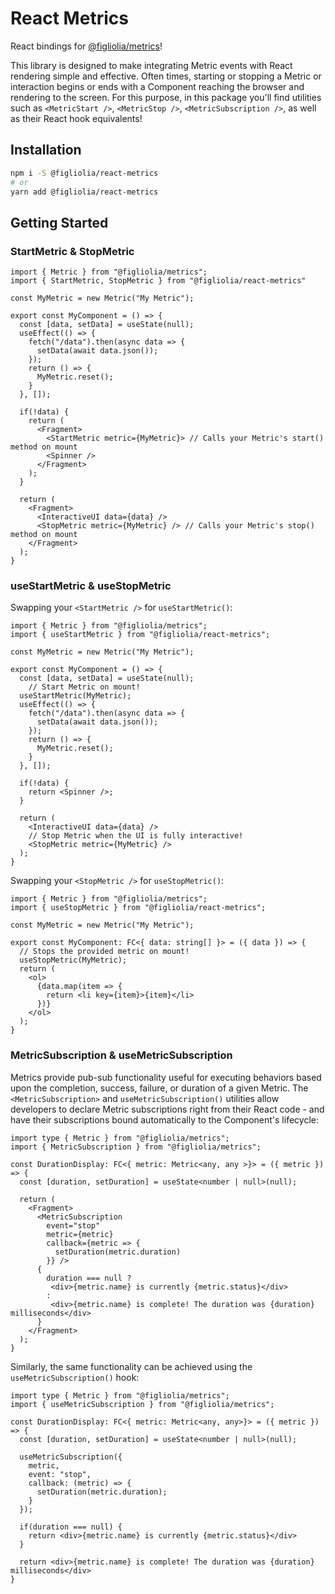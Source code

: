# React Metrics
React bindings for [@figliolia/metrics](https://www.npmjs.com/package/@figliolia/metrics)!

This library is designed to make integrating Metric events with React rendering simple and effective. Often times, starting or stopping a Metric or interaction begins or ends with a Component reaching the browser and rendering to the screen. For this purpose, in this package you'll find utilities such as `<MetricStart />`, `<MetricStop />`, `<MetricSubscription />`, as well as their React hook equivalents!

## Installation
```bash
npm i -S @figliolia/react-metrics
# or
yarn add @figliolia/react-metrics
```

## Getting Started
### StartMetric & StopMetric


```tsx
import { Metric } from "@figliolia/metrics";
import { StartMetric, StopMetric } from "@figliolia/react-metrics"
 
const MyMetric = new Metric("My Metric");
 
export const MyComponent = () => {
  const [data, setData] = useState(null);
  useEffect(() => {
    fetch("/data").then(async data => {
      setData(await data.json());
    });
    return () => {
      MyMetric.reset();
    }
  }, []);
 
  if(!data) {
    return (
      <Fragment>
        <StartMetric metric={MyMetric}> // Calls your Metric's start() method on mount
        <Spinner />
      </Fragment>
    );
  }
 
  return (
    <Fragment>
      <InteractiveUI data={data} />
      <StopMetric metric={MyMetric} /> // Calls your Metric's stop() method on mount
    </Fragment>
  );
}
```
### useStartMetric & useStopMetric
Swapping your `<StartMetric />` for `useStartMetric()`:
```tsx
import { Metric } from "@figliolia/metrics";
import { useStartMetric } from "@figliolia/react-metrics";

const MyMetric = new Metric("My Metric");

export const MyComponent = () => {
  const [data, setData] = useState(null);
	// Start Metric on mount!
  useStartMetric(MyMetric);
  useEffect(() => {
    fetch("/data").then(async data => {
      setData(await data.json());
    });
    return () => {
      MyMetric.reset();
    }
  }, []);

  if(!data) {
    return <Spinner />;
  }

  return (
    <InteractiveUI data={data} />
    // Stop Metric when the UI is fully interactive!
    <StopMetric metric={MyMetric} />
  );
}
```
Swapping your `<StopMetric />` for `useStopMetric()`:
```tsx
import { Metric } from "@figliolia/metrics";
import { useStopMetric } from "@figliolia/react-metrics";

const MyMetric = new Metric("My Metric");

export const MyComponent: FC<{ data: string[] }> = ({ data }) => {
  // Stops the provided metric on mount!
  useStopMetric(MyMetric);
  return (
    <ol>
      {data.map(item => {
        return <li key={item}>{item}</li>
      })}
    </ol>
  );
}
```
### MetricSubscription & useMetricSubscription
Metrics provide pub-sub functionality useful for executing behaviors based upon the completion, success, failure, or duration of a given Metric. The `<MetricSubscription>` and `useMetricSubscription()` utilities allow developers to declare Metric subscriptions right from their React code - and have their subscriptions bound automatically to the Component's lifecycle:

```tsx
import type { Metric } from "@figliolia/metrics";
import { MetricSubscription } from "@figliolia/metrics";
 
const DurationDisplay: FC<{ metric: Metric<any, any >}> = ({ metric }) => {
  const [duration, setDuration] = useState<number | null>(null);
 
  return (
    <Fragment>
      <MetricSubscription
        event="stop"
        metric={metric}
        callback={metric => {
          setDuration(metric.duration)
        }} />
      {
        duration === null ?
         <div>{metric.name} is currently {metric.status}</div>
        :
         <div>{metric.name} is complete! The duration was {duration} milliseconds</div>
      }
    </Fragment>
  );
}
```
Similarly, the same functionality can be achieved using the `useMetricSubscription()` hook:

```tsx
import type { Metric } from "@figliolia/metrics";
import { useMetricSubscription } from "@figliolia/metrics";
 
const DurationDisplay: FC<{ metric: Metric<any, any>}> = ({ metric }) => {
  const [duration, setDuration] = useState<number | null>(null);
 
  useMetricSubscription({
    metric,
    event: "stop",
    callback: (metric) => {
      setDuration(metric.duration);
    }
  });
 
  if(duration === null) {
    return <div>{metric.name} is currently {metric.status}</div>
  }
 
  return <div>{metric.name} is complete! The duration was {duration} milliseconds</div>
}
```